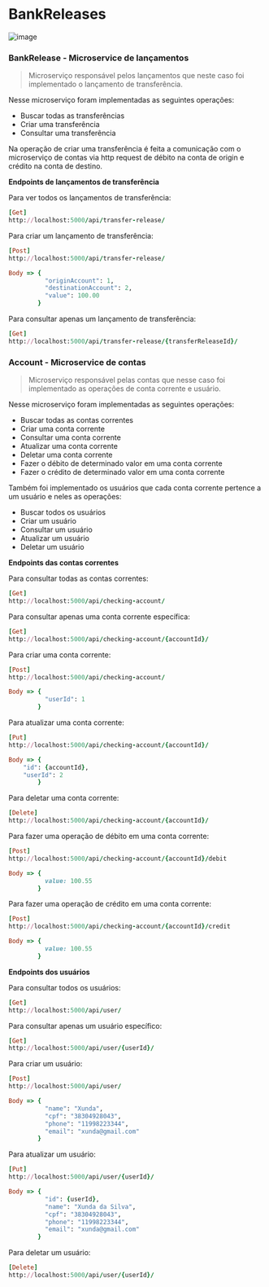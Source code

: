 # BankReleases

![image](https://user-images.githubusercontent.com/16762195/52282034-88bc4480-2946-11e9-99c6-43c7c1ce7dbc.png)

### BankRelease - Microservice de lançamentos
>Microserviço responsável pelos lançamentos que neste caso foi implementado o lançamento de transferência.

Nesse microserviço foram implementadas as seguintes operações:
- Buscar todas as transferências
- Criar uma transferência
- Consultar uma transferência

Na operação de criar uma transferência é feita a comunicação com o microserviço de contas via http request de débito na conta de origin e crédito na conta de destino.

**Endpoints de lançamentos de transferência**

Para ver todos os lançamentos de transferência:
```ruby
[Get]
http://localhost:5000/api/transfer-release/
```
Para criar um lançamento de transferência:
```ruby
[Post]
http://localhost:5000/api/transfer-release/

Body => {
          "originAccount": 1,
          "destinationAccount": 2,
          "value": 100.00
        }
```

Para consultar apenas um lançamento de transferência:
```ruby
[Get]
http://localhost:5000/api/transfer-release/{transferReleaseId}/
```

### Account - Microservice de contas
>Microserviço responsável pelas contas que nesse caso foi implementado as operações de conta corrente e usuário.

Nesse microserviço foram implementadas as seguintes operações:
- Buscar todas as contas correntes
- Criar uma conta corrente
- Consultar uma conta corrente
- Atualizar uma conta corrente
- Deletar uma conta corrente
- Fazer o débito de determinado valor em uma conta corrente
- Fazer o crédito de determinado valor em uma conta corrente

Também foi implementado os usuários que cada conta corrente pertence a um usuário e neles as operações:
- Buscar todos os usuários
- Criar um usuário
- Consultar um usuário
- Atualizar um usuário
- Deletar um usuário

**Endpoints das contas correntes**

Para consultar todas as contas correntes:
```ruby
[Get]
http://localhost:5000/api/checking-account/
```

Para consultar apenas uma conta corrente específica:
```ruby
[Get]
http://localhost:5000/api/checking-account/{accountId}/
```

Para criar uma conta corrente:
```ruby
[Post]
http://localhost:5000/api/checking-account/

Body => {
          "userId": 1
        }
```

Para atualizar uma conta corrente:
```ruby
[Put]
http://localhost:5000/api/checking-account/{accountId}/

Body => {
	"id": {accountId},
	"userId": 2
        }
```

Para deletar uma conta corrente:
```ruby
[Delete]
http://localhost:5000/api/checking-account/{accountId}/
```

Para fazer uma operação de débito em uma conta corrente:
```ruby
[Post]
http://localhost:5000/api/checking-account/{accountId}/debit

Body => {
          value: 100.55
        }
```

Para fazer uma operação de crédito em uma conta corrente:
```ruby
[Post]
http://localhost:5000/api/checking-account/{accountId}/credit

Body => {
          value: 100.55
        }
```

**Endpoints dos usuários**

Para consultar todos os usuários:
```ruby
[Get]
http://localhost:5000/api/user/
```

Para consultar apenas um usuário específico:
```ruby
[Get]
http://localhost:5000/api/user/{userId}/
```

Para criar um usuário:
```ruby
[Post]
http://localhost:5000/api/user/

Body => {
          "name": "Xunda",
          "cpf": "38304928043",
          "phone": "11998223344",
          "email": "xunda@gmail.com"
        }
```

Para atualizar um usuário:
```ruby
[Put]
http://localhost:5000/api/user/{userId}/

Body => {
          "id": {userId},
          "name": "Xunda da Silva",
          "cpf": "38304928043",
          "phone": "11998223344",
          "email": "xunda@gmail.com"
        }
```

Para deletar um usuário:
```ruby
[Delete]
http://localhost:5000/api/user/{userId}/
```
